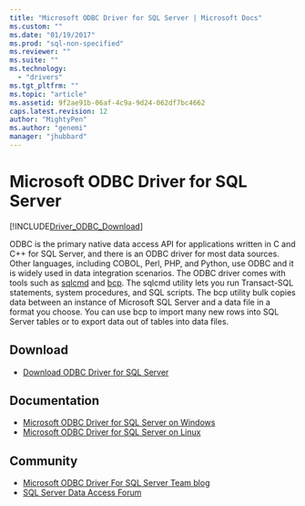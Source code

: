 ```yaml
---
title: "Microsoft ODBC Driver for SQL Server | Microsoft Docs"
ms.custom: ""
ms.date: "01/19/2017"
ms.prod: "sql-non-specified"
ms.reviewer: ""
ms.suite: ""
ms.technology: 
  - "drivers"
ms.tgt_pltfrm: ""
ms.topic: "article"
ms.assetid: 9f2ae91b-06af-4c9a-9d24-062df7bc4662
caps.latest.revision: 12
author: "MightyPen"
ms.author: "genemi"
manager: "jhubbard"
---
```

# Microsoft ODBC Driver for SQL Server
[!INCLUDE[Driver_ODBC_Download](../../includes/driver_odbc_download.md)]

ODBC is the primary native data access API for applications written in C and C++ for SQL Server, and there is an ODBC driver for most data sources. Other languages, including COBOL, Perl, PHP, and Python, use ODBC and it is widely used in data integration scenarios. The ODBC driver comes with tools such as  [sqlcmd](https://msdn.microsoft.com/library/ms162773.aspx) and  [bcp](https://msdn.microsoft.com/library/ms162802.aspx). The sqlcmd utility lets you run Transact-SQL statements, system procedures, and SQL scripts. The bcp utility bulk copies data between an instance of Microsoft SQL Server and a data file in a format you choose. You can use bcp to import many new rows into SQL Server tables or to export data out of tables into data files.  
  
## Download  
* [Download ODBC Driver for SQL Server](../../connect/odbc/download-odbc-driver-for-sql-server.md)  
  
## Documentation  
  
* [Microsoft ODBC Driver for SQL Server on Windows](../../connect/odbc/windows/microsoft-odbc-driver-for-sql-server-on-windows.md)  
* [Microsoft ODBC Driver for SQL Server on Linux](../../connect/odbc/linux/microsoft-odbc-driver-for-sql-server-on-linux.md)  
  
## Community  
* [Microsoft ODBC Driver For SQL Server Team blog](http://blogs.msdn.com/sqlnativeclient/default.aspx)  
* [SQL Server Data Access Forum](http://social.technet.microsoft.com/Forums/en/sqldataaccess/threads)  
  
